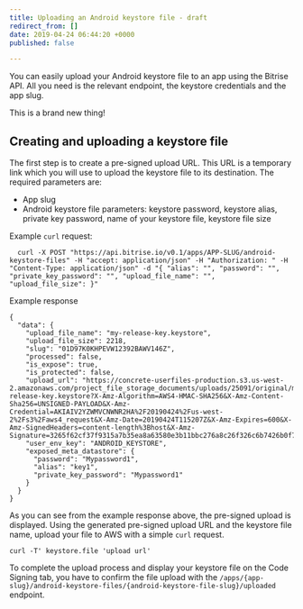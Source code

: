 ```yaml
---
title: Uploading an Android keystore file - draft
redirect_from: []
date: 2019-04-24 06:44:20 +0000
published: false

---
```

You can easily upload your Android keystore file to an app using the Bitrise API. All you need is the relevant endpoint, the keystore credentials and the app slug.

This is a brand new thing!

## Creating and uploading a keystore file

The first step is to create a pre-signed upload URL. This URL is a temporary link which you will use to upload the keystore file to its destination. The required parameters are:

* App slug
* Android keystore file parameters: keystore password, keystore alias, private key password, name of your keystore file, keystore file size

Example `curl` request:

      curl -X POST "https://api.bitrise.io/v0.1/apps/APP-SLUG/android-keystore-files" -H "accept: application/json" -H "Authorization: " -H "Content-Type: application/json" -d "{ "alias": "", "password": "", "private_key_password": "", "upload_file_name": "", "upload_file_size": }"

Example response

    {
      "data": {
        "upload_file_name": "my-release-key.keystore",
        "upload_file_size": 2218,
        "slug": "01D97K0KHPEVW12392BAWV146Z",
        "processed": false,
        "is_expose": true,
        "is_protected": false,
        "upload_url": "https://concrete-userfiles-production.s3.us-west-2.amazonaws.com/project_file_storage_documents/uploads/25091/original/my-release-key.keystore?X-Amz-Algorithm=AWS4-HMAC-SHA256&X-Amz-Content-Sha256=UNSIGNED-PAYLOAD&X-Amz-Credential=AKIAIV2YZWMVCNWNR2HA%2F20190424%2Fus-west-2%2Fs3%2Faws4_request&X-Amz-Date=20190424T115207Z&X-Amz-Expires=600&X-Amz-SignedHeaders=content-length%3Bhost&X-Amz-Signature=3265f62cf37f9315a7b35ea8a63580e3b11bbc276a8c26f326c6b7426b0f7511",
        "user_env_key": "ANDROID_KEYSTORE",
        "exposed_meta_datastore": {
          "password": "Mypassword1",
          "alias": "key1",
          "private_key_password": "Mypassword1"
        }
      }
    }

As you can see from the example response above, the pre-signed upload is displayed. Using the generated pre-signed upload URL and the keystore file name, upload your file to AWS with a simple `curl` request.

    curl -T' keystore.file 'upload url'

To complete the upload process and display your keystore file on the Code Signing tab, you have to confirm the file upload with the `/apps/{app-slug}/android-keystore-files/{android-keystore-file-slug}/uploaded` endpoint.

